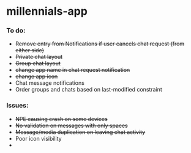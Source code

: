 # millennials-app

### To do:
- <del>Remove entry from Notifications if user cancels chat request (from either side)<del>
- <del>Private chat layout<del>
- <del>Group chat layout<del>
- <del>change app name in chat request notification<del>
- <del>change app icon<del>
- Chat message notifications
- Order groups and chats based on last-modified constraint

### Issues:
- <del>NPE causing crash on some devices<del>
- <del>No validation on messages with only spaces<del>
- <del>Message/media duplication on leaving chat activity<del>
- Poor icon visibility
-

